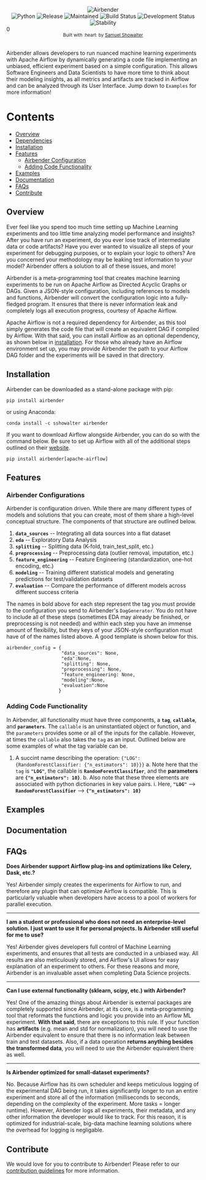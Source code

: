 <div align = "center"><img src="https://i.ibb.co/4FNYYqT/Airbender.png" alt="Airbender"  border="0"></div>

<div align="center">
<!-- Python -->
    <img src = "https://img.shields.io/badge/python-v3.6+-blue.svg"
         alt = "Python" />
<!-- Release -->
    <img src = "https://img.shields.io/badge/Release-0.1.0-00CC33.svg" 
         alt = "Release" />
<!-- Maintained -->
    <img src = "https://img.shields.io/badge/Maintained-yes-00CC33.svg" 
         alt = "Maintained" />
<!-- Build Status -->
    <img src = "https://img.shields.io/badge/Build-failing-FF0000.svg" 
         alt = "Build Status" />   
<!-- Development Status -->
    <img src = "https://img.shields.io/badge/Development-in%20progress-FF9933.svg" 
         alt = "Development Status" />  
<!-- Stability -->
    <img src = "https://img.shields.io/badge/Stability-experimental-FF9933.svg" 
         alt = "Stability" />
</div>0

<div align="center">
    <sub>Built with :heart: by 
        <a href = "https://samshowalter.github.io"> Samuel Showalter</a>
    </sub>
</div> 
<br />

Airbender allows developers to run nuanced machine learning experiments with Apache Airflow by dynamically generating a code file implementing an unbiased, efficient experiment based on a simple configuration. This allows Software Engineers and Data Scientists to have more time to think about their modeling insights, as all metrics and artifacts are tracked in Airflow and can be analyzed through its User Interface. Jump down to `Examples` for more information!


# Contents
- [Overview](#overview)
- [Dependencies](#deps)
- [Installation](#install)
- [Features](#features)
    - [Airbender Configuration](#air_config)
    - [Adding Code Functionality](#code_functionality)
- [Examples](#example)
- [Documentation](#docs)
- [FAQs](#faq)
- [Contribute](#contribute)


<a name = "overview"></a>
## Overview

Ever feel like you spend too much time setting up Machine Learning experiments and too little time analyzing model performance and insights? After you have run an experiment, do you ever lose track of intermediate data or code artifacts? Have you ever wanted to visualize all steps of your experiment for debugging purposes, or to explain your logic to others? Are you concerned your methodology may be leaking test information to your model? Airbender offers a solution to all of these issues, and more!

Airbender is a meta-programming tool that creates machine learning experiments to be run on Apache Airflow as Directed Acyclic Graphs or DAGs. Given a JSON-style configuration, including references to models and functions, Airbender will convert the configuration logic into a fully-fledged program. It ensures that there is never information leak and completely logs all execution progress, courtesy of Apache Airflow.

Apache Airflow is not a required dependency for Airbender, as this tool simply generates the code file that will create an equivalent DAG if compiled by Airflow. With that said, you can install Airflow as an optional dependency, as shown below in [installation](#install). For those who already have an Airflow environment set up, you may provide Airbender the path to your Airflow DAG folder and the experiments will be saved in that directory.

<a name = "install"></a>
## Installation

Airbender can be downloaded as a stand-alone package with pip:
```
pip install airbender
```

or using Anaconda:
```
conda install -c sshowalter airbender
```

If you want to download Airflow alongside Airbender, you can do so with the command below. Be sure to set up Airflow with all of the additional steps outlined on their [website](https://airflow.apache.org/installation.html).
```
pip install airbender[apache-airflow]
```


<a name = "features"></a>
## Features

<a name = "air_config"></a>
### Airbender Configurations
Airbender is configuration driven. While there are many different types of models and solutions that you can create, most of them share a high-level conceptual structure. The components of that structure are outlined below.
1. **`data_sources`** -- Integrating all data sources into a flat dataset
2. **`eda`** -- Exploratory Data Analysis 
3. **`splitting`** -- Splitting data (K-fold, train_test_split, etc.)
4. **`preprocessing`** -- Preprocessing data (outlier removal, imputation, etc.)
5. **`feature_engineering`** -- Feature Engineering (standardization, one-hot encoding, etc.)
6. **`modeling`** -- Training different statistical models and generating predictions for test/validation datasets
7. **`evaluation`** -- Compare the performance of different models across different success criteria

The names in bold above for each step represent the tag you must provide to the configuration you send to Airbender's `DagGenerator`. You do not have to include all of these steps (sometimes EDA may already be finished, or preprocessing is not needed) and within each step you have an immense amount of flexibility, but they keys of your JSON-style configuration must have of of the names listed above. A good template is shown below for this.

```{python}
airbender_config = {
                    "data_sources": None,
                    "eda":None,
                    "splitting": None,
                    "preprocessing": None,
                    "feature_engineering: None,
                    "modeling":None,
                    "evaluation":None
                   }

```
<a name = "code_functionality"></a>
### Adding Code Functionality

In Airbender, all functionality must have three components, a **`tag`**, **`callable`**, and **`parameters`**. The `callable` is an uninstantiated object or function, and the `parameters` provides some or all of the inputs for the callable. However, at times the `callable` also takes the `tag` as an input. Outlined below are some examples of what the tag variable can be.
1. A succint name describing the operation:   `{"LOG": {RandomForestClassifier: {"n_estimators": 10}}}`
    a. Note here that the `tag` is **`"LOG"`**, the callable is **`RandomForestClassifier`**, and the **parameters** are **`{"n_estimators": 10}`**. 
    b. Also note that these three elements are associated with python dictionaries in key value pairs. 
        i. Here, **`"LOG"`** --> **`RandomForestClassifier`** --> **`{"n_estimators": 10}`**

<a name = "example"></a>
## Examples



<a name = "docs"></a>
## Documentation

<a name = "faq"></a>
## FAQs

**Does Airbender support Airflow plug-ins and optimizations like Celery, Dask, etc.?**

Yes! Airbender simply creates the experiments for Airflow to run, and therefore any plugin that can optimize Airflow is compatible. This is particularly valuable when developers have access to a pool of workers for parallel execution.

---------------------------------------

**I am a student or professional who does not need an enterprise-level solution. I just want to use it for personal projects. Is Airbender still useful for me to use?**

Yes! Airbender gives developers full control of Machine Learning experiments, and ensures that all tests are conducted in a unbiased way. All results are also meticulously stored, and Airflow's UI allows for easy explanation of an experiment to others. For these reasons and more, Airbender is an invaluable asset when completing Data Science projects.

---------------------------------------

**Can I use external functionality (sklearn, scipy, etc.) with Airbender?**

Yes! One of the amazing things about Airbender is external packages are completely supported since Airbender, at its core, is a meta-programming tool that reformats the functions and logic you provide into an Airflow ML experiment. **With that said**, there are exceptions to this rule. If your function has **artifacts** (e.g. mean and std for normalization), you will need to use the Airbender equivalent to ensure that there is no information leak between train and test datasets. Also, if a data operation **returns anything besides the transformed data**, you will need to use the Airbender equivalent there as well. 

---------------------------------------

**Is Airbender optimized for small-dataset experiments?**

No. Because Airflow has its own scheduler and keeps meticulous logging of the experimental DAG being run, it takes significantly longer to run an entire experiment and store all of the information (milliseconds to seconds, depending on the complexity of the experiment. More tasks = longer runtime). However, Airbender logs all experiments, their metadata, and any other information the developer would like to track. For this reason, it is optimized for industrial-scale, big-data machine learning solutions where the overhead for logging is negligable. 

<a name = "contribute"></a>
## Contribute

We would love for you to contribute to Airbender! Please refer to our [contribution guidelines](https://github.com/SamShowalter/airbender/blob/master/CONTRIBUTING.md) for more information.
